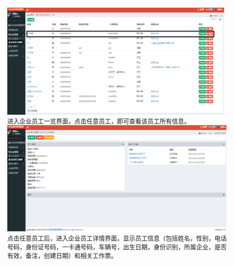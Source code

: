 ![](/assets/企业员工管理1.png)进入企业员工一览界面，点击任意员工，即可查看该员工所有信息。![](/assets/企业员工管理2.png)点击任意员工后，进入企业员工详情界面，显示员工信息（包括姓名，性别，电话号码，身份证号码，一卡通号码，车辆号，出生日期，身份识别，所属企业，是否有效，备注，创建日期）和相关工作票。

